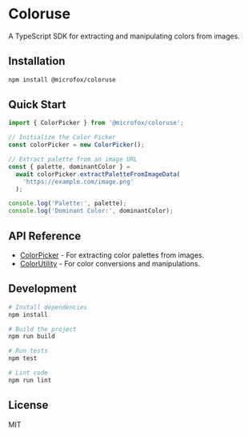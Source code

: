 # Coloruse

A TypeScript SDK for extracting and manipulating colors from images.

## Installation

```bash
npm install @microfox/coloruse
```

## Quick Start

```typescript
import { ColorPicker } from '@microfox/coloruse';

// Initialize the Color Picker
const colorPicker = new ColorPicker();

// Extract palette from an image URL
const { palette, dominantColor } =
  await colorPicker.extractPaletteFromImageData(
    'https://example.com/image.png'
  );

console.log('Palette:', palette);
console.log('Dominant Color:', dominantColor);
```

## API Reference

- [ColorPicker](./docs/ColorPicker.md) - For extracting color palettes from images.
- [ColorUtility](./docs/ColorUtility.md) - For color conversions and manipulations.

## Development

```bash
# Install dependencies
npm install

# Build the project
npm run build

# Run tests
npm test

# Lint code
npm run lint
```

## License

MIT
